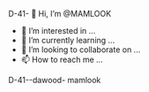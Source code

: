 D-41- 👋 Hi, I’m @MAMLOOK
- 👀 I’m interested in ...
- 🌱 I’m currently learning ...
- 💞️ I’m looking to collaborate on ...
- 📫 How to reach me ...

<!---
MAMLOOK/MAMLOOK is a ✨ special ✨ repository because its `README.md` (this file) appears on your GitHub profile.
You can click the Preview link to take a look at your changes.
--->
D-41--dawood- mamlook
